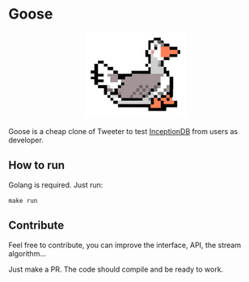 # Goose

<div style="text-align: center;">
    <img src="statics/www/logo-200.jpg">
</div> 

Goose is a cheap clone of Tweeter to test [InceptionDB](https://github.com/fulldump/inceptiondb) from
users as developer.


## How to run

Golang is required. Just run:

```shell
make run
```

## Contribute

Feel free to contribute, you can improve the interface, API, the stream algorithm...

Just make a PR. The code should compile and be ready to work.

